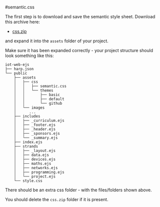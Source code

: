 #semantic.css

The first step is to download and save the semantic style sheet. Download this archive here:

- [css.zip](archives/css.zip)

and expand it into the `assets` folder of your project.

Make sure it has been expanded correctly - your project structure should look something like this:

~~~
iot-web-ejs
├── harp.json
└── public
    ├── assets
    │   ├── css
    │   │   ├── semantic.css
    │   │   └── themes
    │   │       ├── basic
    │   │       ├── default
    │   │       └── github
    │   └── images
    │      ...    
    ├── includes
    │   ├── _curriculum.ejs
    │   ├── _footer.ejs
    │   ├── _header.ejs
    │   ├── _sponsors.ejs
    │   └── _summary.ejs
    ├── index.ejs
    ├── strands
    │   ├── _layout.ejs
    │   ├── data.ejs
    │   ├── devices.ejs
    │   ├── maths.ejs
    │   ├── networks.ejs
    │   ├── programming.ejs
    │   └── project.ejs
    └── style.css
~~~

There should be an extra css folder - with the files/folders shown above. 

You should delete the `css.zip` folder if it is present.

